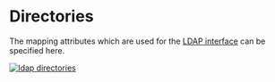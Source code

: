 # Directories

The mapping attributes which are used for the [LDAP interface](../../../../user-authentication-and-management/ldap-directory/index.md) can be specified here.

[![ldap directories](../../../../assets/images/en/system-administration/administration/interfaces/ldap/1-ldap.png)](../../../../assets/images/en/system-administration/administration/interfaces/ldap/1-ldap.png)

